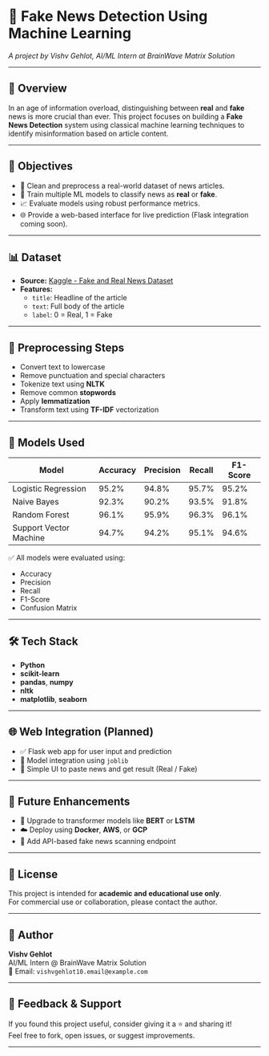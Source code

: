 # 🧠 Fake News Detection Using Machine Learning
*A project by Vishv Gehlot, AI/ML Intern at BrainWave Matrix Solution*

---

## 📘 Overview

In an age of information overload, distinguishing between **real** and **fake** news is more crucial than ever. This project focuses on building a **Fake News Detection** system using classical machine learning techniques to identify misinformation based on article content.

---

## 🎯 Objectives

- 🧹 Clean and preprocess a real-world dataset of news articles.
- 🤖 Train multiple ML models to classify news as **real** or **fake**.
- 📈 Evaluate models using robust performance metrics.
- 🌐 Provide a web-based interface for live prediction (Flask integration coming soon).

---

## 📊 Dataset

- **Source:** [Kaggle - Fake and Real News Dataset](https://www.kaggle.com/clmentbisaillon/fake-and-real-news-dataset)
- **Features:**
  - `title`: Headline of the article
  - `text`: Full body of the article
  - `label`: 0 = Real, 1 = Fake

---

## 🔧 Preprocessing Steps

- Convert text to lowercase
- Remove punctuation and special characters
- Tokenize text using **NLTK**
- Remove common **stopwords**
- Apply **lemmatization**
- Transform text using **TF-IDF** vectorization

---

## 🤖 Models Used

| Model                  | Accuracy | Precision | Recall | F1-Score |
|-----------------------|----------|-----------|--------|----------|
| Logistic Regression   | 95.2%    | 94.8%     | 95.7%  | 95.2%    |
| Naive Bayes           | 92.3%    | 90.2%     | 93.5%  | 91.8%    |
| Random Forest         | 96.1%    | 95.9%     | 96.3%  | 96.1%    |
| Support Vector Machine| 94.7%    | 94.2%     | 95.1%  | 94.6%    |

✅ All models were evaluated using:
- Accuracy
- Precision
- Recall
- F1-Score
- Confusion Matrix

---

## 🛠️ Tech Stack

- **Python**
- **scikit-learn**
- **pandas**, **numpy**
- **nltk**
- **matplotlib**, **seaborn**

---

## 🌐 Web Integration (Planned)

- ✅ Flask web app for user input and prediction
- 🔄 Model integration using `joblib`
- 🧪 Simple UI to paste news and get result (Real / Fake)

---

## 🚀 Future Enhancements

- 🧠 Upgrade to transformer models like **BERT** or **LSTM**
- ☁️ Deploy using **Docker**, **AWS**, or **GCP**
- 🔐 Add API-based fake news scanning endpoint

---

## 📄 License

This project is intended for **academic and educational use only**.  
For commercial use or collaboration, please contact the author.

---

## 👤 Author

**Vishv Gehlot**  
AI/ML Intern @ BrainWave Matrix Solution  
📧 Email: `vishvgehlot10.email@example.com`

---

## 🌟 Feedback & Support

If you found this project useful, consider giving it a ⭐️ and sharing it!  
Feel free to fork, open issues, or suggest improvements.

---
